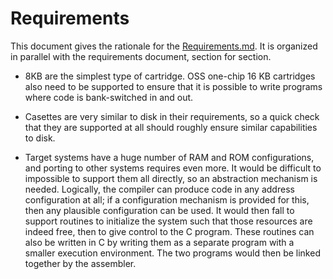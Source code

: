 # Requirements

This document gives the rationale for the [Requirements.md](requirements). It
is organized in parallel with the requirements document, section for section.

* 8KB are the simplest type of cartridge. OSS one-chip 16 KB cartridges also
   need to be supported to ensure that it is possible to write programs where
   code is bank-switched in and out.

* Casettes are very similar to disk in their requirements, so a quick check
  that they are supported at all should roughly ensure similar capabilities to
  disk.

* Target systems have a huge number of RAM and ROM configurations, and porting
  to other systems requires even more. It would be difficult to impossible to
  support them all directly, so an abstraction mechanism is needed. Logically,
  the compiler can produce code in any address configuration at all; if a
  configuration mechanism is provided for this, then any plausible
  configuration can be used. It would then fall to support routines to
  initialize the system such that those resources are indeed free, then to give
  control to the C program. These routines can also be written in C by writing
  them as a separate program with a smaller execution environment. The two
  programs would then be linked together by the assembler.
